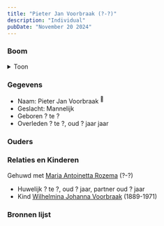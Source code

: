 ```yaml
---
title: "Pieter Jan Voorbraak (?-?)"
description: "Individual"
pubDate: "November 20 2024"
---
```


### Boom
<details><summary>Toon</summary>

![test](https://www.plantuml.com/plantuml/svg/hP9DQm8n48Rl-HM37deIjDhwmUB7YWiLf2BI7cLsCtN3vaEIY5ZnlpVgilLGQ0_D9M7Up3plJ39s7gtVAybS8VGEBIf8CIksrkmrdnffB7YBsWM9j6Uvu0IPi9casvdKpXz1aKh9kbl8UR9a_757xAvg9j4vE340Y8tbPDUvo0fDpaMHGg67GsYpCsCFiBoY76EtbDfIKAW8SzJmPenDBM9H0tJmqWoh3rL-VTPEdf8uG4uVWYG_GpH8CJrkKkEzfC4GHZ2wqronbtA3ccyoQvnBJN1JNZfNz0LQWJ3HtWXDtYEip2Sfh0oqcW3r99wrP-t_0PVSQ70WpeNUNeGhBRcqsu6w5DlS7qbASmZ4Ak5To9oa4XfXRdBKOVzXNCz_STk1nMG5hLwl3x4bZhzRV-p2wtGDhNwt1R4C8ylsAbWhNwZHACspScBVWRAfHkcEiJ5f7lxZ5m00)
</details>

### Gegevens
- Naam: Pieter Jan Voorbraak <sup><a href="../s00243/" style="text-decoration:none" title="Archiefkaarten archiefnummer 30238 inventarisnummer 1917">:link:</a></sup>
- Geslacht: Mannelijk
- Geboren ? te ? 
- Overleden ? te ?, oud ? jaar jaar 

### Ouders

### Relaties en Kinderen

Gehuwd met [Maria Antoinetta Rozema](../i00010/) (?-?) 
- Huwelijk ? te ?, oud ? jaar, partner oud ? jaar 
- Kind [Wilhelmina Johanna Voorbraak](../i00006/) (1889-1971)

### Bronnen lijst